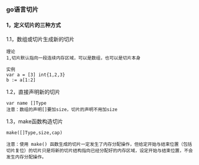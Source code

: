 ### go语言切片


#### 1，定义切片的三种方式

1.1，数组或切片生成新的切片

	理论
	1,切片默认指向一段连续内存区域，可以是数组，也可以是切片本身
	
	实例
	var a = [3] int{1,2,3}
	b := a[1:2]


1.2，直接声明新的切片

	var name []Type
	注意：数组的声明[]要加size，切片的声明不用加size

1.3，make函数构造切片

	make([]Type,size,cap)
	
	注意：使用 make() 函数生成的切片一定发生了内存分配操作，但给定开始与结束位置（包括切片复位）的切片只是将新的切片结构指向已经分配好的内存区域，设定开始与结束位置，不会发生内存分配操作。


 